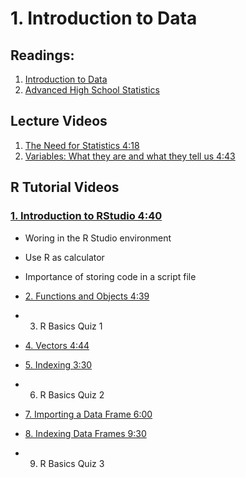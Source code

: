 # 1. Introduction to Data

## Readings:
1. [Introduction to Data](01-introduction-to-data.pdf)
2. [Advanced High School Statistics](02-advanced-high-school-statistics.pdf)


## Lecture Videos

1. [The Need for Statistics 4:18](https://www.youtube.com/watch?v=psf5ViqarFs)
2. [Variables: What they are and what they tell us 4:43](https://www.youtube.com/watch?v=VPQuNEHkUYk)

## R Tutorial Videos

### [1. Introduction to RStudio 4:40](https://www.youtube.com/watch?v=87e3QQx59hg)
- Woring in the R Studio environment
- Use R as calculator
- Importance of storing code in a script file


- [2. Functions and Objects 4:39](https://www.youtube.com/watch?v=uSpM3NUrLig)
- 3. R Basics Quiz 1
- [4. Vectors 4:44](https://www.youtube.com/watch?v=BlczFCo6g0s)
- [5. Indexing 3:30](https://www.youtube.com/watch?v=vNotoCLYp7M)
- 6. R Basics Quiz 2
- [7. Importing a Data Frame 6:00](https://www.youtube.com/watch?v=IZ0cuIgpEQk)
- [8. Indexing Data Frames 9:30](https://www.youtube.com/watch?v=c1bOcStlGgM)
- 9. R Basics Quiz 3
